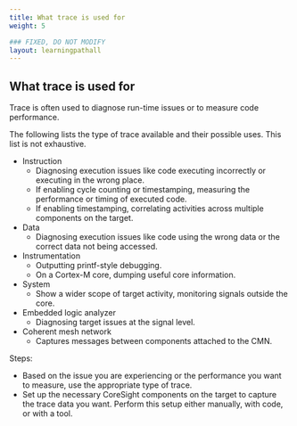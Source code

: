 ```yaml
---
title: What trace is used for
weight: 5

### FIXED, DO NOT MODIFY
layout: learningpathall
---
```


## What trace is used for
Trace is often used to diagnose run-time issues or to measure code performance.

The following lists the type of trace available and their possible uses. This list is not exhaustive.

- Instruction
  - Diagnosing execution issues like code executing incorrectly or executing in the wrong place.
  - If enabling cycle counting or timestamping, measuring the performance or timing of executed code.
  - If enabling timestamping, correlating activities across multiple components on the target.
- Data
  - Diagnosing execution issues like code using the wrong data or the correct data not being accessed. 
- Instrumentation
  - Outputting printf-style debugging.
  - On a Cortex-M core, dumping useful core information.
- System
  - Show a wider scope of target activity, monitoring signals outside the core.
- Embedded logic analyzer
  - Diagnosing target issues at the signal level. 
- Coherent mesh network
  - Captures messages between components attached to the CMN.

Steps:
- Based on the issue you are experiencing or the performance you want to measure, use the appropriate type of trace.
- Set up the necessary CoreSight components on the target to capture the trace data you want. Perform this setup either manually, with code, or with a tool. 

